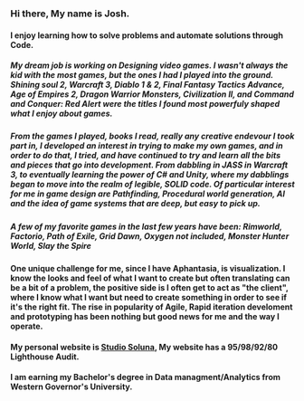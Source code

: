 ### Hi there, My name is Josh.

#### I enjoy learning how to solve problems and automate solutions through Code.


##### My dream job is working on Designing video games. I wasn't always the kid with the most games, but the ones I had I played into the ground. Shining soul 2, Warcraft 3, Diablo 1 & 2, Final Fantasy Tactics Advance, Age of Empires 2, Dragon Warrior Monsters, Civilization II, and Command and Conquer: Red Alert were the titles I found most powerfuly shaped what I enjoy about games.

##### From the games I played, books I read, really any creative endevour I took part in, I developed an interest in trying to make my own games, and in order to do that, I tried, and have continued to try and learn all the bits and pieces that go into development. From dabbling in JASS in Warcraft 3, to eventually learning the power of C# and Unity, where my dabblings began to move into the realm of legible, SOLID code. Of particular interest for me in game design are Pathfinding, Procedural world generation, AI and the idea of game systems that are deep, but easy to pick up.

##### A few of my favorite games in the last few years have been: Rimworld, Factorio, Path of Exile, Grid Dawn, Oxygen not included, Monster Hunter World, Slay the Spire


#### One unique challenge for me, since I have Aphantasia, is visualization. I know the looks and feel of what I want to create but often translating can be a bit of a problem, the positive side is I often get to act as "the client", where I know what I want but need to create something in order to see if it's the right fit. The rise in popularity of Agile, Rapid iteration develoment and prototyping has been nothing but good news for me and the way I operate. 

#### My personal website is [Studio Soluna](studiosoluna.com), My website has a 95/98/92/80 Lighthouse Audit.

#### I am earning my Bachelor's degree in Data managment/Analytics from Western Governor's University.
